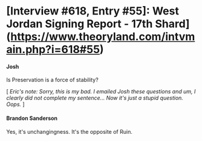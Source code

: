 # [Interview #618, Entry #55]: West Jordan Signing Report - 17th Shard](https://www.theoryland.com/intvmain.php?i=618#55)

#### Josh

Is Preservation is a force of stability?

[
*Eric's note: Sorry, this is my bad. I emailed Josh these questions and um, I clearly did not complete my sentence... Now it's just a stupid question. Oops.*
]

#### Brandon Sanderson

Yes, it's unchangingness. It's the opposite of Ruin.

